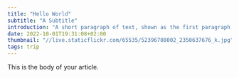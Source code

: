 ```yaml
---
title: "Hello World"
subtitle: "A Subtitle"
introduction: "A short paragraph of text, shown as the first paragraph of the article, and on list pages."
date: 2022-10-01T19:31:08+02:00
thumbnail: "//live.staticflickr.com/65535/52396708002_2350637676_k.jpg"
tags: trip
---
```

This is the body of your article.
